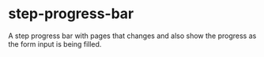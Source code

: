# step-progress-bar
A step progress bar with pages that changes and also show the progress as the form input is being filled.
